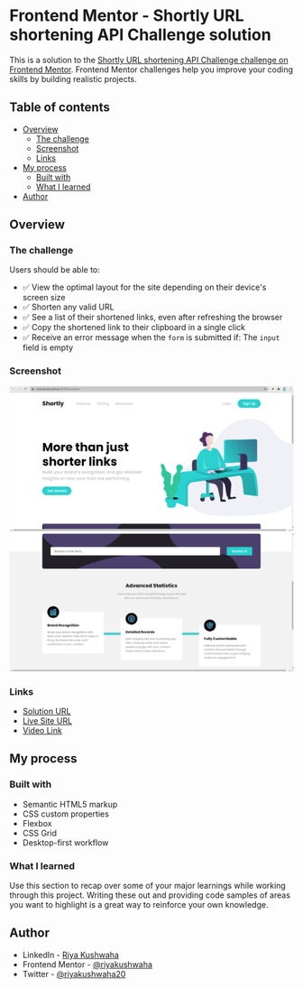 # Frontend Mentor - Shortly URL shortening API Challenge solution

This is a solution to the [Shortly URL shortening API Challenge challenge on Frontend Mentor](https://www.frontendmentor.io/challenges/url-shortening-api-landing-page-2ce3ob-G). Frontend Mentor challenges help you improve your coding skills by building realistic projects. 

## Table of contents

- [Overview](#overview)
  - [The challenge](#the-challenge)
  - [Screenshot](#screenshot)
  - [Links](#links)
- [My process](#my-process)
  - [Built with](#built-with)
  - [What I learned](#what-i-learned)
- [Author](#author)


## Overview

### The challenge

Users should be able to:

- ✅ View the optimal layout for the site depending on their device's screen size
- ✅  Shorten any valid URL
- ✅  See a list of their shortened links, even after refreshing the browser
- ✅  Copy the shortened link to their clipboard in a single click
- ✅  Receive an error message when the `form` is submitted if: The `input` field is empty

### Screenshot

<img src="images/URLShortener1.png" >
<img src="images/URLShortener2.png">


### Links

- [Solution URL](https://www.frontendmentor.io/solutions/desktop-first-using-vanilla-js-LDaARs0zE)
- [Live Site URL](https://riyakushwaha.github.io/URLShortener/)
- [Video Link](https://lnkd.in/ghTjUGk)

## My process

### Built with

- Semantic HTML5 markup
- CSS custom properties
- Flexbox
- CSS Grid
- Desktop-first workflow

### What I learned

Use this section to recap over some of your major learnings while working through this project. Writing these out and providing code samples of areas you want to highlight is a great way to reinforce your own knowledge.

## Author

- LinkedIn - [Riya Kushwaha](https://www.linkedin.com/in/riyakushwaha)
- Frontend Mentor - [@riyakushwaha](https://www.frontendmentor.io/profile/riyakushwaha)
- Twitter - [@riyakushwaha20](https://www.twitter.com/riyakushwaha20)
